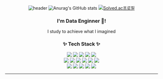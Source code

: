 <div align="center"> 
	
![header](https://capsule-render.vercel.app/api?type=waving&color=gradient&height=230&section=header&text=Min%20History!%20🤗&fontAlignY=40&descSize=20&descAlignY=58&animation=fadeIn)
![Anurag's GitHub stats](https://github-readme-stats.vercel.app/api?username=jenny5587&show_icons=true&theme=tokyonight)
[![Solved.ac프로필](http://mazassumnida.wtf/api/v2/generate_badge?boj=jenny5587)](https://solved.ac/jenny5587)
### I'm Data Enginner 🌱! 
I study to achieve what I imagined

</a>

### ✨ Tech Stack ✨
 
</div>

<div align="center">
<img src="https://img.shields.io/badge/Python-3766AB?style=for-the-badge&logo=Python&logoColor=white"/></a>
<img src="https://img.shields.io/badge/R-276DC3?style=for-the-badge&logo=R&logoColor&logoColor=white"/></a>
<img src="https://img.shields.io/badge/Amazon_AWS-232F3E?style=for-the-badge&logo=amazonaws&logoColor=white" />	
<img src="https://img.shields.io/badge/Linux-FCC624?style=for-the-badge&logo=Linux&logoColor=black"></a>
<img src="https://img.shields.io/badge/Spark-FFFFFF?style=for-the-badge&logo=apachespark&logoColor=#E35A16" /><br/>
<img src=" https://img.shields.io/badge/Databricks-FF3621?style=for-the-badge&logo=Databricks&logoColor=white"/>
<img src="https://img.shields.io/badge/Kafka-231F20?style=for-the-badge&logo=apachekafka&logoColor=white"/></a>
<img src="https://img.shields.io/badge/Oracle%20SQL-F80000?style=for-the-badge&logo=Oracle&logoColor=white" />
<img src="https://img.shields.io/badge/MySQL-4479A1?style=for-the-badge&logo=MySQL&logoColor=white" /></a>
<img src="https://img.shields.io/badge/Databricks-ECD53F?style=for-the-badge&logo=Databricks&logoColor=white" />
<img src="https://img.shields.io/badge/SnowFlake-29B5E8?style=for-the-badge&logo=Databricks&logoColor=white" /><br/>
<img src="https://img.shields.io/badge/terraform-623CE4?style=for-the-badge&logo=terraform&logoColor=white"/>
<img src="https://img.shields.io/badge/docker-2496ED?style=for-the-badge&logo=Docker&logoColor=white"/></a>
<img src="https://img.shields.io/badge/Airflow-017CEE?style=for-the-badge&logo=Apache%20Airflow&logoColor=white"/></a>
<img src="https://img.shields.io/badge/Visual Studio Code-5C2D91?style=for-the-badge&logo=Visual Studio Code&logoColor&logoColor=white"/></a>
<img src="https://img.shields.io/badge/GitHub-181717?style=for-the-badge&logo=GitHub&logoColor=white"/></a>
<hr>
<div align="center"> 
